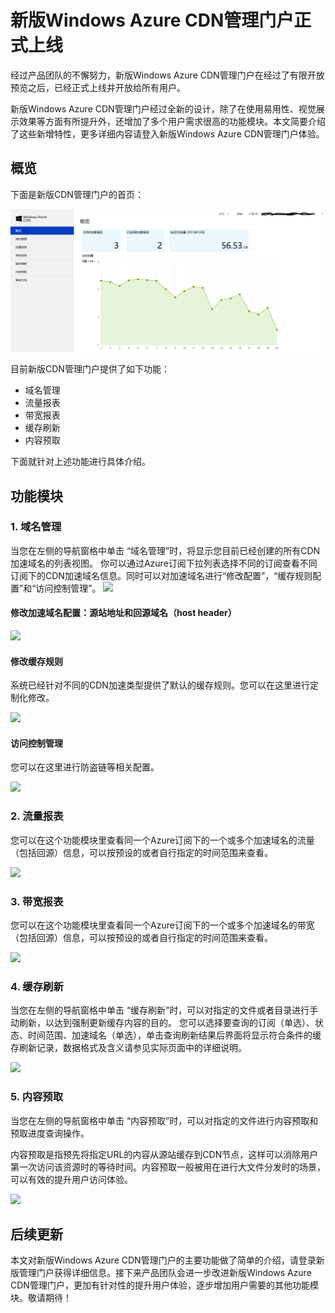 # 新版Windows Azure CDN管理门户正式上线

经过产品团队的不懈努力，新版Windows Azure CDN管理门户在经过了有限开放预览之后，已经正式上线并开放给所有用户。

新版Windows Azure CDN管理门户经过全新的设计，除了在使用易用性、视觉展示效果等方面有所提升外，还增加了多个用户需求很高的功能模块。本文简要介绍了这些新增特性，更多详细内容请登入新版Windows Azure CDN管理门户体验。


## 概览
下面是新版CDN管理门户的首页：

![概览][1]

目前新版CDN管理门户提供了如下功能：

- 域名管理
- 流量报表
- 带宽报表
- 缓存刷新
- 内容预取 

下面就针对上述功能进行具体介绍。

## 功能模块

### 1. 域名管理
当您在左侧的导航窗格中单击 “域名管理”时，将显示您目前已经创建的所有CDN加速域名的列表视图。 你可以通过Azure订阅下拉列表选择不同的订阅查看不同订阅下的CDN加速域名信息。同时可以对加速域名进行“修改配置”，“缓存规则配置”和“访问控制管理”。
![][2]

#### 修改加速域名配置：源站地址和回源域名（host header）

![][5]


#### 修改缓存规则

系统已经针对不同的CDN加速类型提供了默认的缓存规则。您可以在这里进行定制化修改。

![][3]

#### 访问控制管理

您可以在这里进行防盗链等相关配置。

![][4]

### 2. 流量报表
您可以在这个功能模块里查看同一个Azure订阅下的一个或多个加速域名的流量（包括回源）信息，可以按预设的或者自行指定的时间范围来查看。

![][6]


### 3. 带宽报表
您可以在这个功能模块里查看同一个Azure订阅下的一个或多个加速域名的带宽（包括回源）信息，可以按预设的或者自行指定的时间范围来查看。

![][7]

### 4. 缓存刷新

当您在左侧的导航窗格中单击 “缓存刷新”时，可以对指定的文件或者目录进行手动刷新，以达到强制更新缓存内容的目的。
您可以选择要查询的订阅（单选）、状态、时间范围、加速域名（单选），单击查询刷新结果后界面将显示符合条件的缓存刷新记录，数据格式及含义请参见实际页面中的详细说明。

![][8]

### 5. 内容预取
当您在左侧的导航窗格中单击 “内容预取”时，可以对指定的文件进行内容预取和预取进度查询操作。

内容预取是指预先将指定URL的内容从源站缓存到CDN节点，这样可以消除用户第一次访问该资源时的等待时间。内容预取一般被用在进行大文件分发时的场景，可以有效的提升用户访问体验。 

![][9]

## 后续更新
本文对新版Windows Azure CDN管理门户的主要功能做了简单的介绍，请登录新版管理门户获得详细信息。接下来产品团队会进一步改进新版Windows Azure CDN管理门户，更加有针对性的提升用户体验，逐步增加用户需要的其他功能模块。敬请期待！



<!--Image references-->
[1]: ./img/001.png
[2]: ./img/002.png
[3]: ./img/003.png
[4]: ./img/004.png
[5]: ./img/005.png
[6]: ./img/006.png
[7]: ./img/007.png
[8]: ./img/008.png
[9]: ./img/009.png